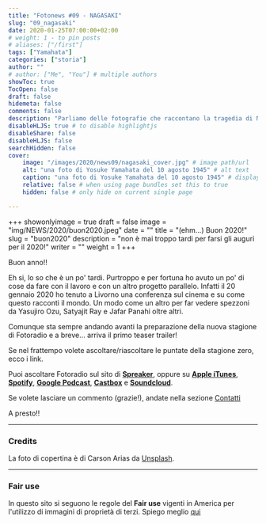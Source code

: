 ```yaml
---
title: "Fotonews #09 - NAGASAKI"
slug: "09_nagasaki"
date: 2020-01-25T07:00:00+02:00
# weight: 1 - to pin posts
# aliases: ["/first"]
tags: ["Yamahata"]
categories: ["storia"]
author: ""
# author: ["Me", "You"] # multiple authors
showToc: true
TocOpen: false
draft: false
hidemeta: false
comments: false
description: "Parliamo delle fotografie che raccontano la tragedia di Nagasaki"
disableHLJS: true # to disable highlightjs
disableShare: false
disableHLJS: false
searchHidden: false
cover:
    image: "/images/2020/news09/nagasaki_cover.jpg" # image path/url
    alt: "una foto di Yosuke Yamahata del 10 agosto 1945" # alt text
    caption: "una foto di Yosuke Yamahata del 10 agosto 1945" # display caption under cover
    relative: false # when using page bundles set this to true
    hidden: false # only hide on current single page

---
```


+++
showonlyimage = true
draft = false
image = "img/NEWS/2020/buon2020.jpeg"
date = ""
title = "(ehm...) Buon 2020!"
slug = "buon2020"
description = "non è mai troppo tardi per farsi gli auguri per il 2020!"
writer = ""
weight = 1
+++

Buon anno!!
<!--more-->

Eh si, lo so che è un po' tardi. Purtroppo e per fortuna ho avuto un po' di cose da fare con il lavoro e con un altro progetto parallelo. Infatti il 20 gennaio 2020 ho tenuto a Livorno una conferenza sul cinema e su come questo racconti il mondo. Un modo come un altro per far vedere spezzoni da Yasujiro Ozu, Satyajit Ray e Jafar Panahi oltre altri.

Comunque sta sempre andando avanti la preparazione della nuova stagione di Fotoradio e a breve... arriva il primo teaser trailer!

Se nel frattempo volete ascoltare/riascoltare le puntate della stagione zero, ecco i link.

Puoi ascoltare Fotoradio sul sito di <a href="https://www.spreaker.com/show/fotoradio-un-podcast-sulle-fotografie">**Spreaker**</a>, oppure su <a target="blank" href="https://podcasts.apple.com/it/podcast/fotoradio-un-podcast-sulle-fotografie/id1473090985">**Apple iTunes**</a>, <a target="blank" href="https://open.spotify.com/show/3dzBBFOJD2gaz2pRdhlzYh">**Spotify**</a>, <a target="blank" href="https://www.google.com/podcasts?feed=aHR0cHM6Ly93d3cuc3ByZWFrZXIuY29tL3Nob3cvMzYwNzI4OS9lcGlzb2Rlcy9mZWVk">**Google Podcast**</a>, <a target="blank" href="https://castbox.fm/channel/Fotoradio-un-podcast-sulle-fotografie-id2203635?country=it">**Castbox**</a> e <a target="blank" href="https://soundcloud.com/user-153455998">**Soundcloud**</a>.

Se volete lasciare un commento (grazie!), andate nella sezione <a href="/contact/">Contatti</a>

A presto!!


- - -

### Credits

La foto di copertina è di Carson Arias da <a href="https://unsplash.com/@carsonarias">Unsplash</a>.

- - -


### Fair use

In questo sito si seguono le regole del **Fair use** vigenti in America per l'utilizzo di immagini di proprietà di terzi. Spiego meglio <a href="/static_page/fair_use/">qui</a>
